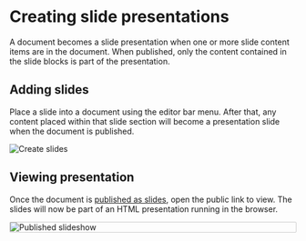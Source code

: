 # Creating slide presentations

A document becomes a slide presentation when one or more slide content items are in the document. When published, only the content contained in the slide blocks is part of the presentation.

## Adding slides

Place a slide into a document using the editor bar menu. After that, any content placed within that slide section will become a presentation slide when the document is published.

![Create slides](/create-slides.png)

## Viewing presentation

Once the document is [published as slides](/publishing/slideshows.html), open the public link to view. The slides will now be part of an HTML presentation running in the browser.

<div style="border-style: solid;
    border-width: 1px;
    border-color: #CCCCCC;
    border-radius: .125rem;"
>
    <img src="/published-slideshow.png" alt="Published slideshow" >
</div>
